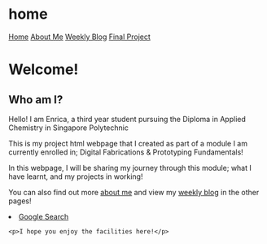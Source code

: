 # home
<!DOCTYPE html>
<html>
<title>Homepage</title>
<head>
  <title>About Me</title>
</head>
<body>
  <div class="topnav">
        <a href="index.html">Home</a>
        <a href="aboutme.html">About Me</a>
        <a href="blog.html">Weekly Blog</a>
        <a href="projects.html">Final Project</a>
  </div>
  <h1>Welcome!</h1>
  <h2>Who am I?</h2>
  <p> Hello! I am Enrica, a third year student pursuing the Diploma in Applied Chemistry in Singapore Polytechnic</p>
  <p> This is my project html webpage that I created as part of a module I am currently enrolled in; Digital Fabrications & Prototyping Fundamentals!</p>
  <p> In this webpage, I will be sharing my journey through this module; what I have learnt, and my projects in working!</p>
  <p> You can also find out more <a href="aboutme.html">about me</a> and view my <a href="blog.html">weekly blog</a> in the other pages! </p>
        <li><a href="www.google.com">Google Search</a></li>

    <p>I hope you enjoy the facilities here!</p>
</body>
</html>

